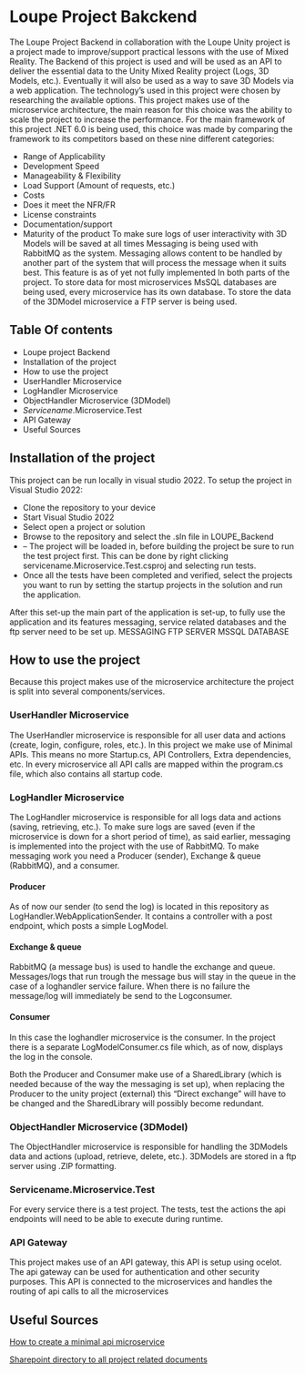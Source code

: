 # Loupe Project Bakckend
The Loupe Project Backend in collaboration with the Loupe Unity project is a project made to improve/support practical lessons with the use of Mixed Reality.
The Backend of this project is used and will be used as an API to deliver the essential data to the Unity Mixed Reality project (Logs, 3D Models, etc.). Eventually it will also be used as a way to save 3D Models via a web application.
The technology’s used in this project were chosen by researching the available options. This project makes use of the microservice architecture, the main reason for this choice was the ability to scale the project to increase the performance. 
For the main framework of this project .NET 6.0 is being used, this choice was made by comparing the framework to its competitors based on these nine different categories:
- Range of Applicability
-	Development Speed
-	Manageability & Flexibility
-	Load Support (Amount of requests, etc.)
-	Costs
-	Does it meet the NFR/FR
-	License constraints
-	Documentation/support
-	Maturity of the product
To make sure logs of user interactivity with 3D Models will be saved at all times Messaging is being used with RabbitMQ as the system. Messaging allows content to be handled by another part of the system that will process the message when it suits best. This feature is as of yet not fully implemented In both parts of the project.
To store data for most microservices MsSQL databases are being used, every microservice has its own database. To store the data of the 3DModel microservice a FTP server is being used.

## Table Of contents
* Loupe project Backend
* Installation of the project	
* How to use the project	
* UserHandler Microservice	
* LogHandler Microservice	
* ObjectHandler Microservice (3DModel)	
* *Servicename*.Microservice.Test	
* API Gateway	
* Useful Sources	

## Installation of the project
This project can be run locally in visual studio 2022. 
To setup the project in Visual Studio 2022:
* Clone the repository to your device
*	Start Visual Studio 2022
*	Select open a project or solution
*	Browse to the repository and select the .sln file in LOUPE_Backend
*	– The project will be loaded in, before building the project be sure to run the test project first. This can be done by right clicking servicename.Microservice.Test.csproj and selecting run tests.
*	Once all the tests have been completed and verified, select the projects you want to run by setting the startup projects in the solution and run the application.

After this set-up the main part of the application is set-up, to fully use the application and its features messaging, service related databases and the ftp server need to be set up.
MESSAGING
FTP SERVER
MSSQL DATABASE

## How to use the project
Because this project makes use of the microservice architecture the project is split into several components/services. 

### UserHandler Microservice
The UserHandler microservice is responsible for all user data and actions (create, login, configure, roles, etc.).
In this project we make use of Minimal APIs. This means no more Startup.cs, API Controllers, Extra dependencies, etc. In every microservice all API calls are mapped within the program.cs file, which also contains all startup code.

### LogHandler Microservice
The LogHandler microservice is responsible for all logs data and actions (saving, retrieving, etc.).
To make sure logs are saved (even if the microservice is down for a short period of time), as said earlier, messaging is implemented into the project with the use of RabbitMQ. 
To make messaging work you need a Producer (sender), Exchange & queue (RabbitMQ), and a consumer.

#### Producer
As of now our sender (to send the log) is located in this repository as LogHandler.WebApplicationSender. It contains a controller with a post endpoint, which posts a simple LogModel. 

#### Exchange & queue
RabbitMQ (a message bus) is used to handle the exchange and queue. Messages/logs that run trough the message bus will stay in the queue in the case of a loghandler service failure. When there is no failure the message/log will immediately be send to the Logconsumer.

#### Consumer
In this case the loghandler microservice is the consumer. In the project there is a separate LogModelConsumer.cs file which, as of now, displays the log in the console.

Both the Producer and Consumer make use of a SharedLibrary (which is needed because of the way the messaging is set up), when replacing the Producer to the unity project (external) this “Direct exchange” will have to be changed and the SharedLibrary will possibly become redundant.

### ObjectHandler Microservice (3DModel)
The ObjectHandler microservice is responsible for handling the 3DModels data and actions (upload, retrieve, delete, etc.). 3DModels are stored in a ftp server using .ZIP formatting.

### Servicename.Microservice.Test
For every service there is a test project. The tests, test the actions the api endpoints will need to be able to execute during runtime.

### API Gateway
This project makes use of an API gateway, this API is setup using ocelot. The api gateway can be used for authentication and other security purposes. This API is connected to the microservices and handles the routing of api calls to all the microservices

## Useful Sources
[How to create a minimal api microservice](https://www.youtube.com/watch?v=Z4bINJudHX8&list=PL6tu16kXT9PrlCX-b1o0WdBc56rXHJXLy)

[Sharepoint directory to all project related documents](https://stichtingfontys.sharepoint.com/:f:/r/sites/LOUPE/Gedeelde%20documenten/General/S6-Team?csf=1&web=1&e=NVtOaq)

